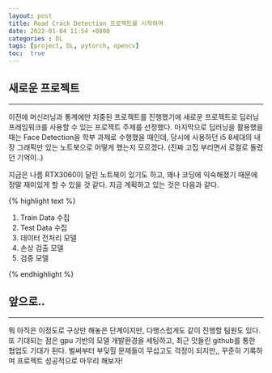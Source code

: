 ```yaml
---
layout: post
title: Road Crack Detection 프로젝트를 시작하며
date: 2022-01-04 11:54 +0800
categories : DL
tags: [project, DL, pytorch, opencv]
toc:  true
---
```


## 새로운 프로젝트
---
이전에 머신러닝과 통계에만 치중된 프로젝트를 진행했기에 새로운 프로젝트로 딥러닝 프레임워크를 사용할 수 있는 프로젝트 주제를 선정했다. 마지막으로 딥러닝을 활용했을 때는 Face Detection을 학부 과제로 수행했을 때인데, 당시에 사용하던 i5 8세대의 내장 그래픽만 있는 노트북으로 어떻게 했는지 모르겠다. (진짜 고집 부리면서 로컬로 돌렸던 기억이..)

지금은 나름 RTX3060이 달린 노트북이 있기도 하고, 꽤나 코딩에 익숙해졌기 때문에 정말 재미있게 할 수 있을 것 같다. 지금 계획하고 있는 것은 다음과 같다.

{% highlight text %}

1. Train Data 수집
2. Test Data 수집
3. 데이터 전처리 모델
4. 손상 검출 모델
5. 검증 모델

{% endhighlight %}

## 앞으로..
---
뭐 아직은 이정도로 구상만 해놓은 단계이지만, 다행스럽게도 같이 진행할 팀원도 있다. 또 기대되는 점은 gpu 기반의 모델 개발환경을 세팅하고, 최근 맛들린 github를 통한 협업도 기대가 된다. 벌써부터 부딪힐 문제들이 무섭고도 걱정이 되지만,, 꾸준히 기록하며 프로젝트 성공적으로 마무리 해보자!
